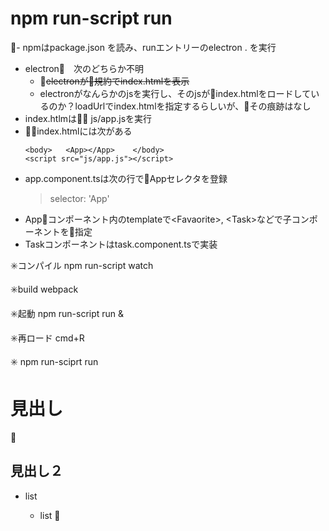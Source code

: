 
# npm run-script run
- npmはpackage.json を読み、runエントリーのelectron . を実行
- electron　次のどちらか不明
  - ~~electronが規約でindex.htmlを表示~~
  - electronがなんらかのjsを実行し、そのjsがindex.htmlをロードしているのか？loadUrlでindex.htmlを指定するらしいが、その痕跡はなし
- index.htlmは js/app.jsを実行
- index.htmlには次がある
  ```
  <body>   <App></App>    </body>
  <script src="js/app.js"></script>
- app.component.tsは次の行でAppセレクタを登録
  > selector: 'App'
- Appコンポーネント内のtemplateで\<Favaorite>, \<Task>などで子コンポーネントを指定
- Taskコンポーネントはtask.component.tsで実装



✳️コンパイル
npm run-script watch

✳️build
webpack

✳️起動
npm run-script run &

✳️再ロード
cmd+R

✳️
npm run-sciprt run


# 見出し

## 見出し２

- list

  - list

